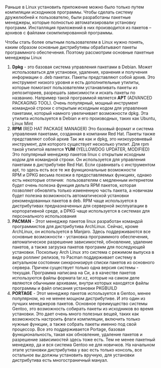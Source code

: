 Раньше в Linux установить приложение можно было только путем компиляции исходников программы. Чтобы сделать систему дружелюбней к пользователю, были разработаны пакетные менеджеры, которые полностью автоматизировали установку программ. Инсталляция приложений в них производится из пакетов – архивов с файлами скомпилированной программы.


Чтобы стать более опытным пользователем в Linux нужно понять, каким образом основные дистрибутивы обрабатывают пакеты программного обеспечения. Поэтому рассмотрим основные пакетные менеджеры Linux  



1. **Dpkg** - это базовая система управления пакетами в Debian. Может использоваться для установки, удаления, хранения и получения информации о .deb пакетах. Пакеты представляют собой архив. Это инструмент низкого уровня и есть дополнительные утилиты, которые помогают пользователям устанавливать пакеты из репозиториев, разрешать зависимости и искать пакеты по названию. Например такой программой является **APT** (ADVANCED PACKAGING TOOL). Очень популярный, мощный инструмент командной строки с открытым исходным кодом для управления пакетами, который намного увеличивает возможности dpkg. Эта утилита используется в Debian и его производных, таких как Ubuntu, Linux Mint
2. **RPM** (RED HAT PACKAGE MANAGER) Это базовый формат и система управления пакетами, созданная в компании Red Hat. Пакеты также представляют собой архив Так же как и dpkg, это низкоуровневый инструмент, для которого существует несколько утилит. Для rpm такой утилитой является **YUM** (YELLOWDOG UPDATER, MODIFIED) Это популярный менеджер пакетов linux с открытым исходным кодом для командной строки. Он используется для управления пакетами в дистрибутиве Red Hat. Если сравнивать с инструментом apt, то здесь есть все те же функциональные возможности  
RPM и DPKG весьма похожи в предоставляемых функциях, однако есть некоторые отличия:  пользователям с медленным интернетом будет очень полезна функция дельта RPM пакетов, которая позволяет обновлять только измененную часть пакета, а новичкам будет полезна возможность автоматической установки рекомендованных пакетов в deb. RPM чаще используется в дистрибутивах предназначенных для серверной эксплуатации в корпоративной среде, а DPKG чаще используется в системах для персонального использования
3. **PACMAN** - Этот менеджер пакетов linux разработан командой программистов для дистрибутива ArchLinux. Сейчас, кроме ArchLinux, он используется в Manjaro. Здесь поддерживаются все основные возможности - установка программного обеспечения, автоматическое разрешение зависимостей, обновление, удаление пакетов, а также загрузка пакетов программ для последующей установки. Поскольку Arch Linux это система с режимом выпуска в виде роллинг релизов, то Pacman поддерживает систему в актуальном состоянии синхронизируя списки пакетов из основного сервера. Причем существует только одна версия системы - текущая. Программа написана на Си, а в качестве пакетов используются файлы формата tar.xz, которые на самом деле являются обычными архивами, внутри которых находятся файлы программы и файл описания установки PKGBUILD
4. **PORTAGE** - Этот менеджер пакетов используется в Gentoo, менее популярном, но не менее мощном дистрибутиве. И это один из лучших менеджеров пакетов. Основное преимущество системы Gentoo, это возможность собирать пакеты из исходников во время установки. Это дает очень много полезных вещей, таких как возможность настроить флаги компиляции, включить только нужные функции, а также собрать пакеты именно под свой процессор. Все это поддерживается Portage, базовая функциональность, такая как обновление, удаление пакетов и разрешение зависимостей здесь тоже есть. Тем не менее пакетный менеджер, да и вся система Gentoo не для новичков. На начальном этапе установки дистрибутива у вас есть только консоль, все остальное вы должны установить вручную, для установки дистрибутива есть многостраничный мануал.
